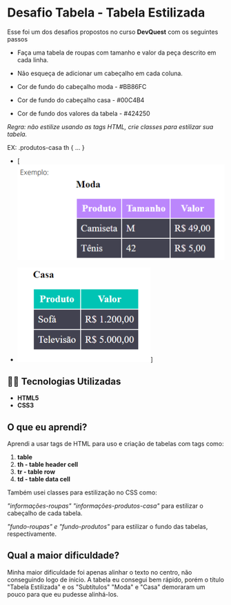 # Desafio Tabela - Tabela Estilizada
Esse foi um dos desafios propostos no curso <b>DevQuest</b> com os seguintes passos

- Faça uma tabela de roupas com tamanho e valor da peça descrito em cada linha.

- Não esqueça de adicionar um cabeçalho em cada coluna.

- Cor de fundo do cabeçalho moda - #BB86FC

- Cor de fundo do cabeçalho casa - #00C4B4

- Cor de fundo dos valores da tabela - #424250


*Regra: não estilize usando as tags HTML, crie classes para estilizar sua tabela.*

EX: .produtos-casa th { … }

- [<img src="./tabela-moda.png">



- <img src="./tabela-casa.png">]

## 🧑‍💻 Tecnologias Utilizadas

- <b>HTML5</b>
- <b>CSS3</b>

## O que eu aprendi?
Aprendi a usar tags de HTML para uso e criação de tabelas com tags como:

1. <b>table</b>
2. <b>th - table header cell</b>
3. <b>tr - table row</b> 
4. <b>td - table data cell</b>

Também usei classes para estilização no CSS como:

 *"informações-roupas" "informações-produtos-casa"* para estilizar o cabeçalho de cada tabela.

  *"fundo-roupas" e "fundo-produtos"* para estilizar o fundo das tabelas, respectivamente.

## Qual a maior dificuldade?
Minha maior dificuldade foi apenas alinhar o texto no centro, não conseguindo logo de ínicio. A tabela eu consegui bem rápido, porém o título "Tabela Estilizada" e os "Subtítulos" "Moda" e "Casa" demoraram um pouco para que eu pudesse alinhá-los.